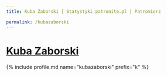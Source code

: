 ```yaml
---
title: Kuba Zaborski | Statystyki patronite.pl | Patromierz

permalink: /kubazaborski
---
```


# [Kuba Zaborski](https://patronite.pl/kubazaborski)

{% include profile.md name="kubazaborski" prefix="k" %}
